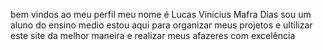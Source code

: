 bem vindos ao meu perfil
meu nome é Lucas Vinicius Mafra Dias
sou um aluno do ensino medio
estou aqui para organizar meus projetos
e ultilizar este site da melhor maneira
e realizar meus afazeres com excelência
